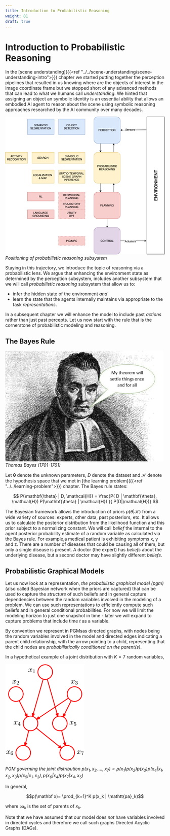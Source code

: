 ```yaml
---
title: Introduction to Probabilistic Reasoning
weight: 81
draft: true
---
```


# Introduction to Probabilistic Reasoning

In the [scene understanding]({{<ref "../../scene-understanding/scene-understanding-intro">}}) chapter we started putting together the perception pipelines that resulted in us knowing where are the objects of interest in the image coordinate frame but we stopped short of any advanced methods that can lead to what we humans call _understanding_. We hinted that assigning an object an symbolic identity is an essential ability that allows an embodied AI agent to reason about the scene using symbolic reasoning approaches researched by the AI community over many decades. 

![prob-reasoning-agent](images/prob-reasoning-agent.png#center)
*Positioning of probabilistic reasoning subsystem*

Staying in this trajectory, we introduce the topic of reasoning via a probabilistic lens. We argue that enhancing the environment state as determined by the perception subsystem, includes another subsystem that we will call _probabilistic reasoning_ subsystem that allow us to:

* infer the hidden state of the environment _and_ 
* learn the state that the agents internally maintains via appropriate to the task _representations_. 
  
In a subsequent chapter we will enhance the model to include past _actions_ rather than just past percepts. Let us now start with the rule that is the cornerstone of probabilistic modeling and reasoning. 

## The Bayes Rule 

![Bayes](images/bayes.jpg#center)
*Thomas Bayes (1701-1761)*

Let $\mathbf{\theta}$ denote the unknown parameters, $D$ denote the dataset and $\mathcal{H}$ denote the hypothesis space that we met in [the learning problem]({{<ref "../../learning-problem">}}) chapter. The Bayes rule states:

$$ P(\mathbf{\theta} | D, \mathcal{H}) =  \frac{P( D | \mathbf{\theta}, \mathcal{H}) P(\mathbf{\theta} | \mathcal{H}) }{ P(D|\mathcal{H})} $$

The Bayesian framework allows the introduction of priors $p(\theta | \mathcal{H})$ from a wide variety of sources: experts, other data, past posteriors, etc. It allows us to calculate the posterior distribution from the likelihood function and this prior subject to a normalizing constant. We will call _belief_ the internal to the agent posterior probability estimate of a random variable as calculated via the Bayes rule.  For example,a medical patient is exhibiting symptoms x, y and z. There are a number of diseases that could be causing all of them, but only a single disease is present. A doctor (the expert) has _beliefs_ about the underlying disease, but a second doctor may have slightly different _beliefs_.

## Probabilistic Graphical Models 

Let us now look at a representation, _the probabilistic graphical model (pgm)_ (also called Bayesian network when the priors are captured) that can be used to capture the _structure_ of such beliefs and in general capture dependencies between the random variables involved in the modeling of a problem. We can use such representations to efficiently compute such beliefs and in general conditional probabilities. For now we will limit the modeling horizon to just one snapshot in time - later we will expand to capture problems that include time $t$ as a variable. 

By convention we represent in PGMsas directed graphs, with nodes being the random variables involved in the model and directed edges indicating a parent child relationship, with the arrow pointing to a child, representing that the child nodes are _probabilistically conditioned on the parent(s)_. 

In a hypothetical example of a joint distribution with $K=7$ random variables, 

<img src="images/Figure8.2.png" width="250" align="center">

_PGM governing the joint distribution $p(x_1, x_2, ..., x_7)=p(x_1)p(x_2)p(x_3)p(x_4|x_1, x_2, x_3)p(x_5|x_1, x_3), p(x_6|x_4)p(x_7|x_4, x_5)$_

In general, 

$$p(\mathbf x)= \prod_{k=1}^K p(x_k | \mathtt{pa}_k)$$

where $\mathtt{pa}_k$ is the set of parents of $x_k$.

Note that we have assumed that our model does _not_ have variables involved in directed cycles and therefore we call such graphs Directed Acyclic Graphs (DAGs). 

